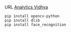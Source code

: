 URL [Analytics Vidhya](https://www.analyticsvidhya.com/blog/2018/12/introduction-face-detection-video-deep-learning-python/)

```
pip install opencv-python
pip install dlib
pip install face_recognition
```
